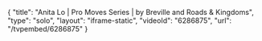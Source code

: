 {
    "title": "Anita Lo | Pro Moves Series | by Breville and Roads & Kingdoms",
    "type": "solo",
    "layout": "iframe-static",
    "videoId": "6286875",
    "url": "\/tvpembed\/6286875"
}